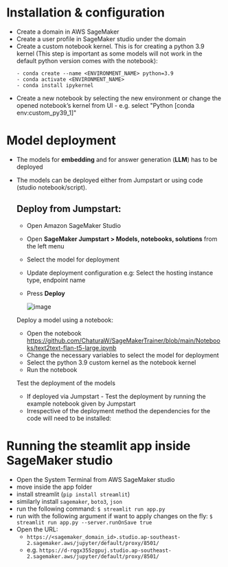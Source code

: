 # Installation & configuration

- Create a domain in AWS SageMaker
- Create a user profile in SageMaker studio under the domain
- Create a custom notebook kernel. This is for creating a python 3.9 kernel (This step is important as some models will not work in the default python version comes with the notebook):
  ```
  - conda create --name <ENVIRONMENT_NAME> python=3.9
  - conda activate <ENVIRONMENT_NAME>
  - conda install ipykernel
  ```
- Create a new notebook by selecting the new environment or change the opened notebook’s kernel from UI - e.g. select "Python [conda env:custom_py39_1]"


# Model deployment

- The models for **embedding** and for answer generation (**LLM**) has to be deployed
- The models can be deployed either from Jumpstart or using code (studio notebook/script).

  ## Deploy from Jumpstart:
  - Open Amazon SageMaker Studio
  - Open **SageMaker Jumpstart > Models, notebooks, solutions** from the left menu
  - Select the model for deployment
  - Update deployment configuration
    e.g: Select the hosting instance type, endpoint name
  - Press **Deploy**
    
    ![image](https://github.com/ChaturaW/SageMakerTrainer/assets/35030369/af042c66-2c13-4044-891a-667d99d214d1)

  
  Deploy a model using a notebook:
  - Open the notebook https://github.com/ChaturaW/SageMakerTrainer/blob/main/Notebooks/text2text-flan-t5-large.ipynb
  - Change the necessary variables to select the model for deployment
  - Select the python 3.9 custom kernel as the notebook kernel
  - Run the notebook
  
  Test the deployment of the models
  - If deployed via Jumpstart - Test the deployment by running the example notebook given by Jumpstart    
  - Irrespective of the deployment method the dependencies for the code will need to be installed:
    


# Running the steamlit app inside SageMaker studio
- Open the System Terminal from AWS SageMaker studio
- move inside the app folder
- install streamlit (`pip install streamlit`)
- similarly install `sagemaker`, `boto3`, `json`
- run the following command: `$ streamlit run app.py` 
- run with the following argument if want to apply changes on the fly:  `$ streamlit run app.py --server.runOnSave true`
- Open the URL:
  - `https://<sagemaker_domain_id>.studio.ap-southeast-2.sagemaker.aws/jupyter/default/proxy/8501/`
  - e.g. `https://d-rqgx355zgpuj.studio.ap-southeast-2.sagemaker.aws/jupyter/default/proxy/8501/`
